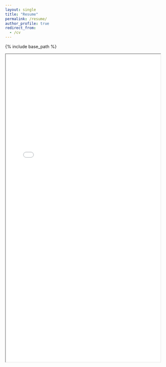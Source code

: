```yaml
---
layout: single
title: "Resume"
permalink: /resume/
author_profile: true
redirect_from:
  - /cv
---
```

{% include base_path %}
<section id="resumepdf">
          <iframe src= "/files/abhyudit_resume.pdf" width= "100%" height= "1000"> </iframe>
</section>
